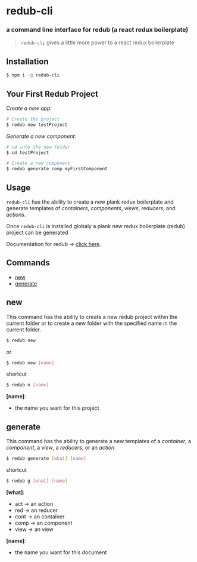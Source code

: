# redub-cli

### a command line interface for redub (a react redux boilerplate)

> `redub-cli` gives a little more power to a react redux boilerplate

## Installation

```sh
$ npm i -g redub-cli 
```

## Your First Redub Project

*Create a new app:*
```sh
# Create the project
$ redub new testProject
```
*Generate a new component:*
```sh
# cd into the new folder
$ cd testProject

# Create a new component
$ redub generate comp myFirstComponent
```

## Usage

`redub-cli` has the ability to create a new plank redux boilerplate and
generate templates of *containers*, *components*, *views*, *reducers*, and *actions*.

Once `redub-cli` is installed globaly a plank new redux boilerplate (redub) project can be generated

Documentation for redub -> [click here](https://github.com/rudolfsonjunior/redub/blob/master/readme.md).

## Commands

- [new](#new)
- [generate](#generate)

## new

This command has the ability to create a new redub project within the current folder 
or to create a new folder with the specified name in the current folder.

```sh
$ redub new
```
or
```sh
$ redub new [name]
```

shortcut
```sh
$ redub n [name]
```

**[name]**:
* the name you want for this project

## generate

This command has the ability to generate a new templates 
of a *container*, a *component*, a *view*, a *reducers*, or an *action*.

```sh
$ redub generate [what] [name]
```

shortcut
```sh
$ redub g [what] [name]
```

**[what]**:
* act -> an action
* red -> an reducer
* cont -> an container
* comp -> an component
* view -> an view

**[name]**:
* the name you want for this document


